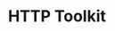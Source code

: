 ---
git: https://github.com/httptoolkit
logohandle: httptoolkittech
sort: httptoolkit
title: HTTP Toolkit
twitter: https://x.com/httptoolkit
website: https://httptoolkit.tech/
---